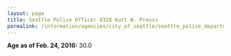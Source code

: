 ```yaml
---
layout: page
title: Seattle Police Officer 8328 Kurt W. Preuss
permalink: /information/agencies/city_of_seattle/seattle_police_department/copbook/8328/
---
```


**Age as of Feb. 24, 2016:** 30.0
